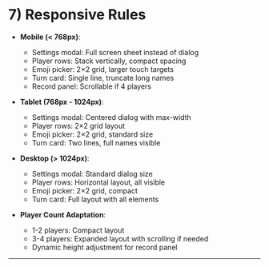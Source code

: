 # 7) Responsive Rules

* **Mobile (< 768px)**:
  * Settings modal: Full screen sheet instead of dialog
  * Player rows: Stack vertically, compact spacing
  * Emoji picker: 2×2 grid, larger touch targets
  * Turn card: Single line, truncate long names
  * Record panel: Scrollable if 4 players

* **Tablet (768px - 1024px)**:
  * Settings modal: Centered dialog with max-width
  * Player rows: 2×2 grid layout
  * Emoji picker: 2×2 grid, standard size
  * Turn card: Two lines, full names visible

* **Desktop (> 1024px)**:
  * Settings modal: Standard dialog size
  * Player rows: Horizontal layout, all visible
  * Emoji picker: 2×2 grid, compact
  * Turn card: Full layout with all elements

* **Player Count Adaptation**:
  * 1-2 players: Compact layout
  * 3-4 players: Expanded layout with scrolling if needed
  * Dynamic height adjustment for record panel

---

